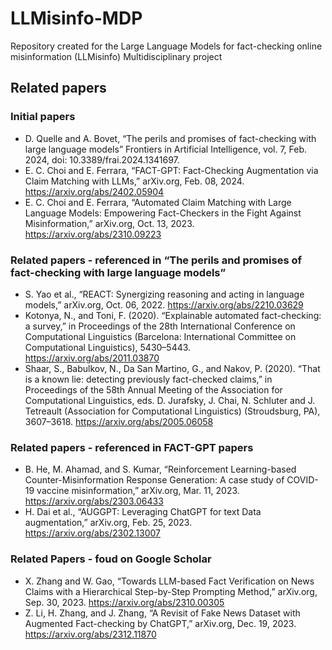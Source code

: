 # LLMisinfo-MDP
Repository created for the Large Language Models for fact-checking online misinformation (LLMisinfo) Multidisciplinary project

## Related papers
### Initial papers
- D. Quelle and A. Bovet, “The perils and promises of fact-checking with large language models” Frontiers in Artificial Intelligence, vol. 7, Feb. 2024, doi: 10.3389/frai.2024.1341697.
- E. C. Choi and E. Ferrara, “FACT-GPT: Fact-Checking Augmentation via Claim Matching with LLMs,” arXiv.org, Feb. 08, 2024. https://arxiv.org/abs/2402.05904
- E. C. Choi and E. Ferrara, “Automated Claim Matching with Large Language Models: Empowering Fact-Checkers in the Fight Against Misinformation,” arXiv.org, Oct. 13, 2023. https://arxiv.org/abs/2310.09223

### Related papers - referenced in “The perils and promises of fact-checking with large language models”
- S. Yao et al., “REACT: Synergizing reasoning and acting in language models,” arXiv.org, Oct. 06, 2022. https://arxiv.org/abs/2210.03629
- Kotonya, N., and Toni, F. (2020). “Explainable automated fact-checking: a survey,” in Proceedings of the 28th International Conference on Computational Linguistics (Barcelona: International Committee on Computational Linguistics), 5430–5443. https://arxiv.org/abs/2011.03870
- Shaar, S., Babulkov, N., Da San Martino, G., and Nakov, P. (2020). “That is a known lie: detecting previously fact-checked claims,” in Proceedings of the 58th Annual Meeting of the Association for Computational Linguistics, eds. D. Jurafsky, J. Chai, N. Schluter and J. Tetreault (Association for Computational Linguistics) (Stroudsburg, PA), 3607–3618. https://arxiv.org/abs/2005.06058
  
### Related papers - referenced in FACT-GPT papers
- B. He, M. Ahamad, and S. Kumar, “Reinforcement Learning-based Counter-Misinformation Response Generation: A case study of COVID-19 vaccine misinformation,” arXiv.org, Mar. 11, 2023. https://arxiv.org/abs/2303.06433
- H. Dai et al., “AUGGPT: Leveraging ChatGPT for text Data augmentation,” arXiv.org, Feb. 25, 2023. https://arxiv.org/abs/2302.13007

### Related Papers - foud on Google Scholar
- X. Zhang and W. Gao, “Towards LLM-based Fact Verification on News Claims with a Hierarchical Step-by-Step Prompting Method,” arXiv.org, Sep. 30, 2023. https://arxiv.org/abs/2310.00305
- Z. Li, H. Zhang, and J. Zhang, “A Revisit of Fake News Dataset with Augmented Fact-checking by ChatGPT,” arXiv.org, Dec. 19, 2023. https://arxiv.org/abs/2312.11870
